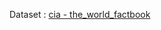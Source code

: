 Dataset : [cia - the_world_factbook](https://www.cia.gov/the-world-factbook/references/guide-to-country-comparisons/)
